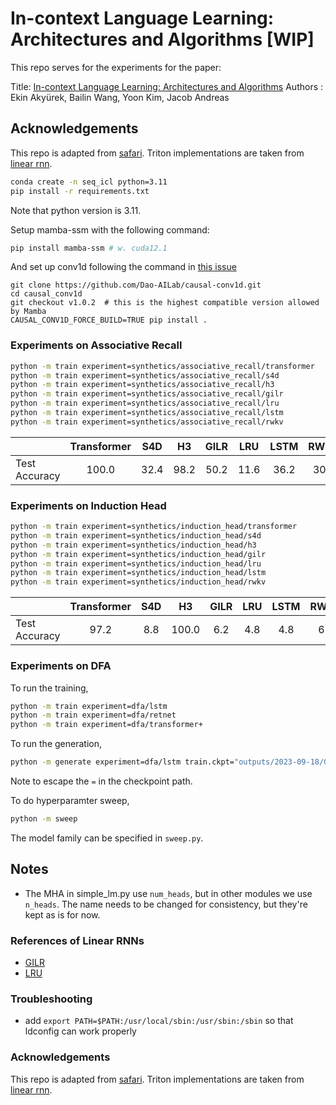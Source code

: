 # In-context Language Learning: Architectures and Algorithms [WIP]

This repo serves for the experiments for the paper:

Title: [In-context Language Learning: Architectures and Algorithms](/)
Authors : Ekin Akyürek, Bailin Wang, Yoon Kim, Jacob Andreas


## Acknowledgements

This repo is adapted from [safari](https://github.com/HazyResearch/safari/tree/main). Triton implementations are taken from [linear rnn](https://github.com/sustcsonglin/pytorch_linear_rnn).



```bash
conda create -n seq_icl python=3.11
pip install -r requirements.txt
```

Note that python version is 3.11.

Setup mamba-ssm with the following command:
```bash
pip install mamba-ssm # w. cuda12.1
```
And set up conv1d following the command in [this issue](https://github.com/state-spaces/mamba/issues/55)
```
git clone https://github.com/Dao-AILab/causal-conv1d.git
cd causal_conv1d
git checkout v1.0.2  # this is the highest compatible version allowed by Mamba
CAUSAL_CONV1D_FORCE_BUILD=TRUE pip install .
```

### Experiments on Associative Recall

```bash
python -m train experiment=synthetics/associative_recall/transformer
python -m train experiment=synthetics/associative_recall/s4d
python -m train experiment=synthetics/associative_recall/h3
python -m train experiment=synthetics/associative_recall/gilr
python -m train experiment=synthetics/associative_recall/lru
python -m train experiment=synthetics/associative_recall/lstm
python -m train experiment=synthetics/associative_recall/rwkv
```

| | Transformer | S4D | H3 | GILR | LRU | LSTM | RWKV | Random
|---|:---:|:---:|:---:|:---:|:---:| :---:|:---:|:---:|
| Test Accuracy |  100.0 | 32.4 | 98.2  | 50.2  | 11.6 | 36.2 | 30.0 | 25.0 |

### Experiments on Induction Head

```bash
python -m train experiment=synthetics/induction_head/transformer
python -m train experiment=synthetics/induction_head/s4d
python -m train experiment=synthetics/induction_head/h3
python -m train experiment=synthetics/induction_head/gilr
python -m train experiment=synthetics/induction_head/lru
python -m train experiment=synthetics/induction_head/lstm
python -m train experiment=synthetics/induction_head/rwkv
```

| | Transformer | S4D | H3 | GILR | LRU | LSTM | RWKV | Random |
|---|:---:|:---:|:---:|:---:|:---:|:---:| :---:|:---:|
| Test Accuracy | 97.2 | 8.8  | 100.0   | 6.2  | 4.8 | 4.8 | 6.0 | 5.0 |

### Experiments on DFA

To run the training,
```bash
python -m train experiment=dfa/lstm
python -m train experiment=dfa/retnet
python -m train experiment=dfa/transformer+
```


To run the generation,
```bash
python -m generate experiment=dfa/lstm train.ckpt="outputs/2023-09-18/08-23-56-668022/seq-icl-data/mbg9ohwc/checkpoints/epoch\=70-step\=11147.ckpt" hydra.run.dir="./"
```
Note to escape the `=` in the checkpoint path.

To do hyperparamter sweep,

```bash
python -m sweep
```
The model family can be specified in `sweep.py`.

## Notes

* The MHA in simple\_lm.py use `num_heads`, but in other modules we use `n_heads`. The name needs to be changed for consistency, but they're kept as is for now.

### References of Linear RNNs

* [GILR](https://arxiv.org/abs/1709.04057)
* [LRU](https://arxiv.org/abs/2303.06349)

### Troubleshooting

* add `export PATH=$PATH:/usr/local/sbin:/usr/sbin:/sbin` so that ldconfig can work properly

### Acknowledgements

This repo is adapted from [safari](https://github.com/HazyResearch/safari/tree/main). Triton implementations are taken from [linear rnn](https://github.com/sustcsonglin/pytorch_linear_rnn).